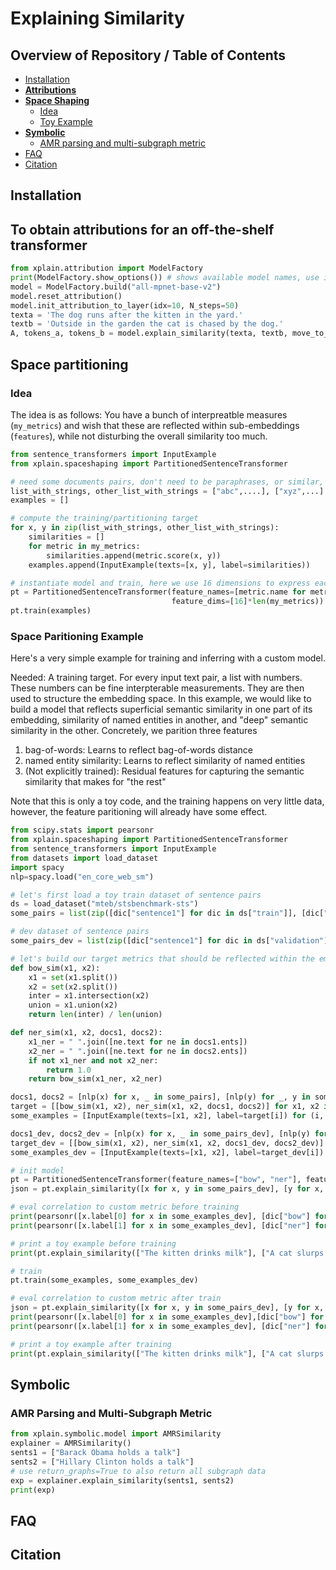 # Explaining Similarity

## Overview of Repository / Table of Contents


- [Installation](#requirements)
- [**Attributions**](#attribution)
- [**Space Shaping**](#space-shaping)
    - [Idea](#space-shaping-idea)
    - [Toy Example](#space-shaping-toy)
- [**Symbolic**](#symbolic)
    - [AMR parsing and multi-subgraph metric](#amr)
- [FAQ](#faq)
- [Citation](#citation)

## Installation<a id="requirements"></a>

## To obtain attributions for an off-the-shelf transformer<a id="attribution"></a>

```python
from xplain.attribution import ModelFactory
print(ModelFactory.show_options()) # shows available model names, use in build below
model = ModelFactory.build("all-mpnet-base-v2")
model.reset_attribution()
model.init_attribution_to_layer(idx=10, N_steps=50)
texta = 'The dog runs after the kitten in the yard.'
textb = 'Outside in the garden the cat is chased by the dog.'
A, tokens_a, tokens_b = model.explain_similarity(texta, textb, move_to_cpu=True, sim_measure='cos')
```

## Space partitioning<a id="space-shaping"></a>

### Idea<a id="space-shaping-idea"></a>

The idea is as follows: You have a bunch of interpreatble measures (`my_metrics`) and wish that these are reflected within sub-embeddings (`features`), while not disturbing the overall similarity too much.

```python
from sentence_transformers import InputExample
from xplain.spaceshaping import PartitionedSentenceTransformer

# need some documents pairs, don't need to be paraphrases, or similar, just some documents
list_with_strings, other_list_with_strings = ["abc",....], ["xyz",...]
examples = []

# compute the training/partitioning target
for x, y in zip(list_with_strings, other_list_with_strings):
	similarities = []
	for metric in my_metrics:
		similarities.append(metric.score(x, y))
	examples.append(InputExample(texts=[x, y], label=similarities))

# instantiate model and train, here we use 16 dimensions to express each metric
pt = PartitionedSentenceTransformer(feature_names=[metric.name for metric in my_metrics], 
                                    feature_dims=[16]*len(my_metrics))
pt.train(examples)
```

### Space Paritioning Example<a id="space-shaping-toy"></a>

Here's a very simple example for training and inferring with a custom model.

Needed: A training target. For every input text pair, a list with numbers. These numbers can be fine interpterable measurements. They are then used to structure the embedding space. In this example, we would like to build a model that reflects superficial semantic similarity in one part of its embedding, similarity of named entities in another, and "deep" semantic similarity in the other. Concretely, we parition three features

1. bag-of-words: Learns to reflect bag-of-words distance
2. named entity similarity: Learns to reflect similarity of named entities
3. (Not explicitly trained): Residual features for capturing the semantic similarity that makes for "the rest"

Note that this is only a toy code, and the training happens on very little data, however, the feature paritioning will already have some effect.

```python
from scipy.stats import pearsonr
from xplain.spaceshaping import PartitionedSentenceTransformer
from sentence_transformers import InputExample
from datasets import load_dataset
import spacy
nlp=spacy.load("en_core_web_sm")

# let's first load a toy train dataset of sentence pairs
ds = load_dataset("mteb/stsbenchmark-sts")
some_pairs = list(zip([dic["sentence1"] for dic in ds["train"]], [dic["sentence2"] for dic in ds["train"]]))

# dev dataset of sentence pairs
some_pairs_dev = list(zip([dic["sentence1"] for dic in ds["validation"]], [dic["sentence2"] for dic in ds["validation"]]))

# let's build our target metrics that should be reflected within the embedding space
def bow_sim(x1, x2):
	x1 = set(x1.split())
	x2 = set(x2.split())
	inter = x1.intersection(x2)
	union = x1.union(x2)
	return len(inter) / len(union)

def ner_sim(x1, x2, docs1, docs2):
	x1_ner = " ".join([ne.text for ne in docs1.ents])
	x2_ner = " ".join([ne.text for ne in docs2.ents])
	if not x1_ner and not x2_ner:
		return 1.0
	return bow_sim(x1_ner, x2_ner)

docs1, docs2 = [nlp(x) for x, _ in some_pairs], [nlp(y) for _, y in some_pairs]
target = [[bow_sim(x1, x2), ner_sim(x1, x2, docs1, docs2)] for x1, x2 in some_pairs]
some_examples = [InputExample(texts=[x1, x2], label=target[i]) for (i, (x1, x2)) in enumerate(some_pairs)]

docs1_dev, docs2_dev = [nlp(x) for x, _ in some_pairs_dev], [nlp(y) for _, y in some_pairs_dev]
target_dev = [[bow_sim(x1, x2), ner_sim(x1, x2, docs1_dev, docs2_dev)] for x1, x2 in some_pairs_dev]
some_examples_dev = [InputExample(texts=[x1, x2], label=target_dev[i]) for (i, (x1, x2)) in enumerate(some_pairs_dev)]

# init model
pt = PartitionedSentenceTransformer(feature_names=["bow", "ner"], feature_dims=[32, 32])
json = pt.explain_similarity([x for x, y in some_pairs_dev], [y for x, y in some_pairs_dev])

# eval correlation to custom metric before training
print(pearsonr([x.label[0] for x in some_examples_dev], [dic["bow"] for dic in json]))
print(pearsonr([x.label[1] for x in some_examples_dev], [dic["ner"] for dic in json]))

# print a toy example before training
print(pt.explain_similarity(["The kitten drinks milk"], ["A cat slurps something"]))

# train
pt.train(some_examples, some_examples_dev)

# eval correlation to custom metric after train
json = pt.explain_similarity([x for x, y in some_pairs_dev], [y for x, y in some_pairs_dev])
print(pearsonr([x.label[0] for x in some_examples_dev],[dic["bow"] for dic in json]))
print(pearsonr([x.label[1] for x in some_examples_dev], [dic["ner"] for dic in json]))

# print a toy example after training
print(pt.explain_similarity(["The kitten drinks milk"], ["A cat slurps something"]))
```

## Symbolic<a id="symbolic"></a>

### AMR Parsing and Multi-Subgraph Metric<a id="amr"></a>

```python
from xplain.symbolic.model import AMRSimilarity
explainer = AMRSimilarity()
sents1 = ["Barack Obama holds a talk"]
sents2 = ["Hillary Clinton holds a talk"]
# use return_graphs=True to also return all subgraph data
exp = explainer.explain_similarity(sents1, sents2)
print(exp)
```

## FAQ<a id="faq"></a>

## Citation<a id="citation"></a>
